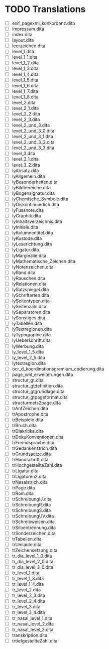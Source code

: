 # TODO Translations

* [ ] exif_pagexml_konkordanz.dita
* [ ] impressum.dita
* [ ] index.dita
* [ ] layout.dita
* [ ] leerzeichen.dita
* [ ] level_1.dita
* [ ] level_1_1.dita
* [ ] level_1_2.dita
* [ ] level_1_3.dita
* [ ] level_1_4.dita
* [ ] level_1_5.dita
* [ ] level_1_6.dita
* [ ] level_1_7.dita
* [ ] level_1_8.dita
* [ ] level_2.dita
* [ ] level_2_1.dita
* [ ] level_2_2.dita
* [ ] level_2_3.dita
* [ ] level_2_und_3.dita
* [ ] level_2_und_3_0.dita
* [ ] level_2_und_3_1.dita
* [ ] level_2_und_3_2.dita
* [ ] level_2_und_3_3.dita
* [ ] level_3.dita
* [ ] level_3_1.dita
* [ ] level_3_2.dita
* [ ] lyAbsatz.dita
* [ ] lyAllgemein.dita
* [ ] lyBesonderheiten.dita
* [ ] lyBildbereiche.dita
* [ ] lyBogensignatur.dita
* [ ] lyChemische_Symbole.dita
* [ ] lyDiskontinuierlich.dita
* [ ] lyFussnote.dita
* [ ] lyGraphik.dita
* [ ] lyInhaltsverzeichnis.dita
* [ ] lyInitiale.dita
* [ ] lyKolumnentitel.dita
* [ ] lyKustode.dita
* [ ] lyLeserichtung.dita
* [ ] lyLigatur.dita
* [ ] lyMarginalie.dita
* [ ] lyMathematische_Zeichen.dita
* [ ] lyNotenzeichen.dita
* [ ] lyRand.dita
* [ ] lyRauschen.dita
* [ ] lyRelationen.dita
* [ ] lySatzspiegel.dita
* [ ] lySchriftarten.dita
* [ ] lySeitentypen.dita
* [ ] lySeitenzahl.dita
* [ ] lySeparatoren.dita
* [ ] lySonstiges.dita
* [ ] lyTabellen.dita
* [ ] lyTextregionen.dita
* [ ] lyTypographie.dita
* [ ] lyUeberschrift.dita
* [ ] lyWerbung.dita
* [ ] ly_level_1_5.dita
* [ ] ly_level_2_5.dita
* [ ] lytextregion.dita
* [ ] ocr_d_koordinationsgremium_codierung.dita
* [ ] page_xml_erweiterungen.dita
* [ ] structur_gt.dita
* [ ] structur_gtdefinition.dita
* [ ] structur_gtgrundlage.dita
* [ ] structur_gtpageformat.dita
* [ ] structurmets2page.dita
* [ ] trAnfZeichen.dita
* [ ] trApostrophe.dita
* [ ] trBeispiele.dita
* [ ] trBruch.dita
* [ ] trDiakritika.dita
* [ ] trDokuKonventionen.dita
* [ ] trFremdsprache.dita
* [ ] trGedankenstrich.dita
* [ ] trGrundsaetze.dita
* [ ] trHandschrift.dita
* [ ] trHochgestellteZahl.dita
* [ ] trLigatur.dita
* [ ] trLigaturen2.dita
* [ ] trNasalstrich.dita
* [ ] trPage.dita
* [ ] trRom.dita
* [ ] trSchreibungIJ.dita
* [ ] trSchreibungR.dita
* [ ] trSchreibungS.dita
* [ ] trSchreibungUV.dita
* [ ] trSchreibweisen.dita
* [ ] trSilbentrennung.dita
* [ ] trSonderzeichen.dita
* [ ] trTabellen.dita
* [ ] trUmlaute.dita
* [ ] trZeichensetzung.dita
* [ ] tr_dia_level_1_0.dita
* [ ] tr_dia_level_2_0.dita
* [ ] tr_dia_level_3_0.dita
* [ ] tr_level_1.dita
* [ ] tr_level_1_3.dita
* [ ] tr_level_1_4.dita
* [ ] tr_level_2.dita
* [ ] tr_level_2_3.dita
* [ ] tr_level_2_4.dita
* [ ] tr_level_3.dita
* [ ] tr_level_3_4.dita
* [ ] tr_nasal_level_1.dita
* [ ] tr_nasal_level_2.dita
* [ ] tr_nasal_level_3.dita
* [ ] transkription.dita
* [ ] trtiefgestellteZahl.dita
